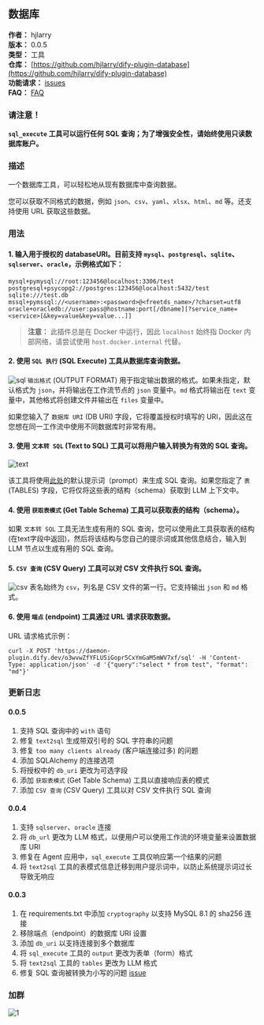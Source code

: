 ## 数据库

**作者：** hjlarry  
**版本：** 0.0.5  
**类型：** 工具  
**仓库：** [https://github.com/hjlarry/dify-plugin-database](https://github.com/hjlarry/dify-plugin-database)  
**功能请求：** [issues](https://github.com/hjlarry/dify-plugin-database/issues)  
**FAQ：** [FAQ](FAQ.md)  

### 请注意！
**`sql_execute` 工具可以运行任何 SQL 查询；为了增强安全性，请始终使用只读数据库账户。**

### 描述

一个数据库工具，可以轻松地从现有数据库中查询数据。

您可以获取不同格式的数据，例如 `json`、`csv`、`yaml`、`xlsx`、`html`、`md` 等。还支持使用 URL 获取这些数据。

### 用法

#### 1. 输入用于授权的 databaseURI。目前支持 `mysql`、`postgresql`、`sqlite`、`sqlserver`、`oracle`，示例格式如下：
```shell
mysql+pymysql://root:123456@localhost:3306/test
postgresql+psycopg2://postgres:123456@localhost:5432/test
sqlite:///test.db
mssql+pymssql://<username>:<password>@<freetds_name>/?charset=utf8
oracle+oracledb://user:pass@hostname:port[/dbname][?service_name=<service>[&key=value&key=value...]]
```

> **注意：** 此插件总是在 Docker 中运行，因此 `localhost` 始终指 Docker 内部网络，请尝试使用 `host.docker.internal` 代替。

#### 2. 使用 `SQL 执行` (SQL Execute) 工具从数据库查询数据。
![sql](./_assets/sql_execute.png)
`输出格式` (OUTPUT FORMAT) 用于指定输出数据的格式。如果未指定，默认格式为 `json`，并将输出在工作流节点的 `json` 变量中。`md` 格式将输出在 `text` 变量中，其他格式将创建文件并输出在 `files` 变量中。

如果您输入了 `数据库 URI` (DB URI) 字段，它将覆盖授权时填写的 URI，因此这在您想在同一工作流中使用不同数据库时非常有用。

#### 3. 使用 `文本转 SQL` (Text to SQL) 工具可以将用户输入转换为有效的 SQL 查询。
![text](./_assets/text.png)

该工具将使用[此处](https://github.com/hjlarry/dify-plugin-database/blob/d6dd3695840e8eb5d673611784af148b1789da97/tools/text2sql.py#L9)的默认提示词（prompt）来生成 SQL 查询。如果您指定了 `表` (TABLES) 字段，它将仅将这些表的结构（schema）获取到 LLM 上下文中。

#### 4. 使用 `获取表模式` (Get Table Schema) 工具可以获取表的结构（schema）。

如果 `文本转 SQL` 工具无法生成有用的 SQL 查询，您可以使用此工具获取表的结构(在text字段中返回)，然后将该结构与您自己的提示词或其他信息结合，输入到 LLM 节点以生成有用的 SQL 查询。

#### 5. `CSV 查询` (CSV Query) 工具可以对 CSV 文件执行 SQL 查询。
![csv](./_assets/csv.png)
表名始终为 `csv`，列名是 CSV 文件的第一行。它支持输出 `json` 和 `md` 格式。

#### 6. 使用 `端点` (endpoint) 工具通过 URL 请求获取数据。

URL 请求格式示例：
```shell
curl -X POST 'https://daemon-plugin.dify.dev/o3wvwZfYFLU5iGopr5CxYmGaM5mWV7xf/sql' -H 'Content-Type: application/json' -d '{"query":"select * from test", "format": "md"}'
```

### 更新日志

#### 0.0.5
1. 支持 SQL 查询中的 `with` 语句
2. 修复 `text2sql` 生成带双引号的 SQL 字符串的问题
3. 修复 `too many clients already` (客户端连接过多) 的问题
4. 添加 SQLAlchemy 的连接选项
5. 将授权中的 `db_uri` 更改为可选字段
6. 添加 `获取表模式` (Get Table Schema) 工具以直接响应表的模式
7. 添加 `CSV 查询` (CSV Query) 工具以对 CSV 文件执行 SQL 查询

#### 0.0.4
1. 支持 `sqlserver`、`oracle` 连接
2. 将 `db_url` 更改为 LLM 格式，以便用户可以使用工作流的环境变量来设置数据库 URI
3. 修复在 Agent 应用中，`sql_execute` 工具仅响应第一个结果的问题
4. 将 `text2sql` 工具的表模式信息迁移到用户提示词中，以防止系统提示词过长导致无响应

#### 0.0.3
1. 在 requirements.txt 中添加 `cryptography` 以支持 MySQL 8.1 的 sha256 连接
2. 移除端点（endpoint）的数据库 URI 设置
3. 添加 `db_uri` 以支持连接到多个数据库
4. 将 `sql_execute` 工具的 `output` 更改为表单（form）格式
5. 将 `text2sql` 工具的 `tables` 更改为 LLM 格式
6. 修复 SQL 查询被转换为小写的问题 [issue](https://github.com/hjlarry/dify-plugin-database/issues/2)


### 加群
![1](_assets/contact.jpg)